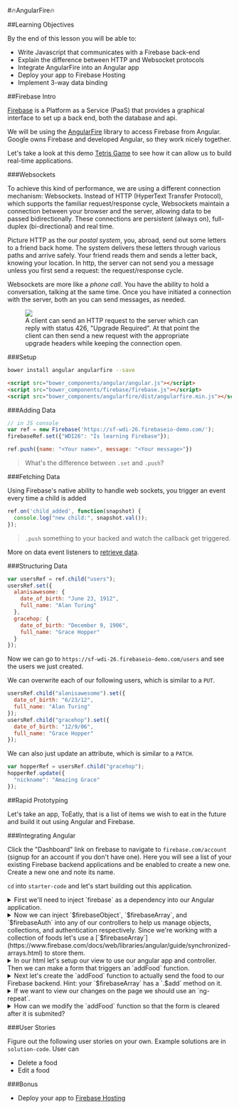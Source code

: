 #🔥AngularFire🔥

##Learning Objectives

By the end of this lesson you will be able to:

* Write Javascript that communicates with a Firebase back-end
* Explain the difference between HTTP and Websocket protocols
* Integrate AngularFire into an Angular app
* Deploy your app to Firebase Hosting
* Implement 3-way data binding


##Firebase Intro

[Firebase](https://www.firebase.com/) is a Platform as a Service (PaaS) that provides a graphical interface to set up a back end, both the database and api.

We will be using the [AngularFire](https://www.firebase.com/docs/web/libraries/angular/guide/intro-to-angularfire.html) library to access Firebase from Angular. Google owns Firebase and developed Angular, so they work nicely together.

Let's take a look at this demo [Tetris Game](https://www.firebase.com/tutorial/#session/gf3bu09wvlf) to see how it can allow us to build real-time applications.

###Websockets

To achieve this kind of performance, we are using a different connection mechanism: Websockets. Instead of HTTP (HyperText Transfer Protocol), which supports the familiar request/response cycle, Websockets maintain a connection between your browser and the server, allowing data to be passed bidirectionally. These connections are persistent (always on), full-duplex (bi-directional) and real time.

Picture HTTP as the our *postal system*, you, abroad, send out some letters to a friend back home. The system delivers these letters through various paths and arrive safely. Your friend reads them and sends a letter back, knowing your location. In http, the server can not send you a message unless you first send a request: the request/response cycle.

Websockets are more like a *phone call*. You have the ability to hold a conversation, talking at the same time. Once you have initiated a connection with the server, both an you can send messages, as needed.

<figure>
    <img src="https://camo.githubusercontent.com/c0e4e20b1756769aa20540351c69b1757d1c9cb1/687474703a2f2f7777772e7075626e75622e636f6d2f626c6f672f77702d636f6e74656e742f75706c6f6164732f323031342f30392f576562536f636b6574732d4469616772616d2e706e67">
    <figcaption>A client can send an HTTP request to the server which can reply with status 426, "Upgrade Required". At that point the client can then send a new request with the appropriate upgrade headers while keeping the connection open.</figcaption>
</figure>

###Setup

```bash
bower install angular angularfire --save
```

```html
<script src="bower_components/angular/angular.js"></script>
<script src="bower_components/firebase/firebase.js"></script>
<script src="bower_components/angularfire/dist/angularfire.min.js"></script>
```

###Adding Data

```js
// in JS console
var ref = new Firebase('https://sf-wdi-26.firebaseio-demo.com/');
firebaseRef.set({"WDI26": "Is learning Firebase"});
```

```js
ref.push({name: "<Your name>", message: "<Your message>"})
```

>What's the difference between `.set` and `.push`?

###Fetching Data

Using Firebase's native ability to handle web sockets, you trigger an event every time a child is added

```js
ref.on('child_added', function(snapshot) {
  console.log("new child:", snapshot.val());
});
```

>`.push` something to your backed and watch the callback get triggered.

More on data event listeners to [retrieve data](https://www.firebase.com/docs/web/guide/retrieving-data.html).

###Structuring Data

```js
var usersRef = ref.child("users");
usersRef.set({
  alanisawesome: {
    date_of_birth: "June 23, 1912",
    full_name: "Alan Turing"
  },
  gracehop: {
    date_of_birth: "December 9, 1906",
    full_name: "Grace Hopper"
  }
});
```

Now we can go to `https://sf-wdi-26.firebaseio-demo.com/users` and see the users we just created.

We can overwrite each of our following users, which is similar to a `PUT`.

```js
usersRef.child("alanisawesome").set({
  date_of_birth: "6/23/12",
  full_name: "Alan Turing"
});
usersRef.child("gracehop").set({
  date_of_birth: "12/9/06",
  full_name: "Grace Hopper"
});
```
We can also just update an attribute, which is similar to a `PATCH`.

```js
var hopperRef = usersRef.child("gracehop");
hopperRef.update({
  "nickname": "Amazing Grace"
});
```

##Rapid Prototyping

Let's take an app, ToEatly, that is a list of items we wish to eat in the future and build it out using Angular and Firebase.

###Integrating Angular

Click the "Dashboard" link on firebase to navigate to `firebase.com/account` (signup for an account if you don't have one). Here you will see a list of your existing Firebase backend applications and be enabled to create a new one. Create a new one and note its name.

`cd` into `starter-code` and let's start building out this application.

<details>
<summary>First we'll need to inject `firebase` as a dependency into our Angular application.</summary>

```js
var app = angular.module("ToEatly", ["firebase"]);
```
</details>

<details>
<summary>Now we can inject `$firebaseObject`, `$firebaseArray`, and `$firebaseAuth` into any of our controllers to help us manage objects, collections, and authentication respectively. Since we're working with a collection of foods let's use a [`$firebaseArray`](https://www.firebase.com/docs/web/libraries/angular/guide/synchronized-arrays.html) to store them.
</summary>

```js
app.controller("FoodCtrl", function($scope, $firebaseArray) {
  // change to your application URL
  var ref = new Firebase("https://sf-wdi-26.firebaseio.com/foods");
  // create a synchronized array to store a collection
  $scope.foods = $firebaseArray(ref);
});
```
</details>

<details>
<summary>In our html let's setup our view to use our angular app and controller. Then we can make a form that triggers an `addFood` function.</summary>

```html
<form ng-submit="addFood()">
    <input placeholder="name" ng-model="food.name">
    <input yuminess="yuminess" ng-model="food.yuminess">
    <button type="submit">Eat me!</button>
</form>
```
</details>

<details>
<summary>Next let's create the `addFood` function to actually send the food to our Firebase backend. Hint: your `$firebaseArray` has a `.$add` method on it.</summary>

```js
  $scope.addFood = function() {
    $scope.foods.$add({
      name: $scope.food.name,
      yumminess: $scope.food.yumminess
    });
  };
```
</details>

<details>
<summary>If we want to view our changes on the page we should use an `ng-repeat`.</summary>

```html
<div class="food" ng-repeat="food in foods">
    <b>Name:</b> {{food.name}} | <b>Yumminess:</b> {{food.yumminess}}
</div>
```
</details>

<details>
<summary>How can we modify the `addFood` function so that the form is cleared after it is submited?</summary>

```js
  $scope.addFood = function() {
    $scope.foods.$add({
      name: $scope.food.name,
      yumminess: $scope.food.yumminess
    });
    // clears form
    $scope.food = {};
  };
```
</details>

###User Stories

Figure out the following user stories on your own. Example solutions are in `solution-code`. User can

* Delete a food
* Edit a food

###Bonus

* Deploy your app to [Firebase Hosting](https://www.firebase.com/docs/hosting/guide/deploying.html)
